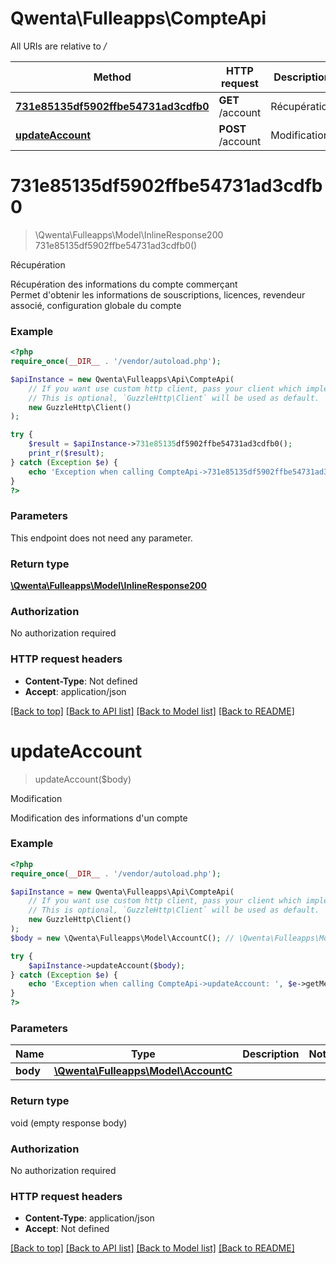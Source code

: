 # Qwenta\Fulleapps\CompteApi

All URIs are relative to */*

Method | HTTP request | Description
------------- | ------------- | -------------
[**731e85135df5902ffbe54731ad3cdfb0**](CompteApi.md#731e85135df5902ffbe54731ad3cdfb0) | **GET** /account | Récupération
[**updateAccount**](CompteApi.md#updateaccount) | **POST** /account | Modification

# **731e85135df5902ffbe54731ad3cdfb0**
> \Qwenta\Fulleapps\Model\InlineResponse200 731e85135df5902ffbe54731ad3cdfb0()

Récupération

Récupération des informations du compte commerçant<br/>Permet d'obtenir les informations de souscriptions, licences, revendeur associé, configuration globale du compte

### Example
```php
<?php
require_once(__DIR__ . '/vendor/autoload.php');

$apiInstance = new Qwenta\Fulleapps\Api\CompteApi(
    // If you want use custom http client, pass your client which implements `GuzzleHttp\ClientInterface`.
    // This is optional, `GuzzleHttp\Client` will be used as default.
    new GuzzleHttp\Client()
);

try {
    $result = $apiInstance->731e85135df5902ffbe54731ad3cdfb0();
    print_r($result);
} catch (Exception $e) {
    echo 'Exception when calling CompteApi->731e85135df5902ffbe54731ad3cdfb0: ', $e->getMessage(), PHP_EOL;
}
?>
```

### Parameters
This endpoint does not need any parameter.

### Return type

[**\Qwenta\Fulleapps\Model\InlineResponse200**](../Model/InlineResponse200.md)

### Authorization

No authorization required

### HTTP request headers

 - **Content-Type**: Not defined
 - **Accept**: application/json

[[Back to top]](#) [[Back to API list]](../../README.md#documentation-for-api-endpoints) [[Back to Model list]](../../README.md#documentation-for-models) [[Back to README]](../../README.md)

# **updateAccount**
> updateAccount($body)

Modification

Modification des informations d'un compte

### Example
```php
<?php
require_once(__DIR__ . '/vendor/autoload.php');

$apiInstance = new Qwenta\Fulleapps\Api\CompteApi(
    // If you want use custom http client, pass your client which implements `GuzzleHttp\ClientInterface`.
    // This is optional, `GuzzleHttp\Client` will be used as default.
    new GuzzleHttp\Client()
);
$body = new \Qwenta\Fulleapps\Model\AccountC(); // \Qwenta\Fulleapps\Model\AccountC | 

try {
    $apiInstance->updateAccount($body);
} catch (Exception $e) {
    echo 'Exception when calling CompteApi->updateAccount: ', $e->getMessage(), PHP_EOL;
}
?>
```

### Parameters

Name | Type | Description  | Notes
------------- | ------------- | ------------- | -------------
 **body** | [**\Qwenta\Fulleapps\Model\AccountC**](../Model/AccountC.md)|  |

### Return type

void (empty response body)

### Authorization

No authorization required

### HTTP request headers

 - **Content-Type**: application/json
 - **Accept**: Not defined

[[Back to top]](#) [[Back to API list]](../../README.md#documentation-for-api-endpoints) [[Back to Model list]](../../README.md#documentation-for-models) [[Back to README]](../../README.md)

